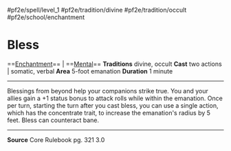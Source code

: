 #pf2e/spell/level_1 #pf2e/tradition/divine #pf2e/tradition/occult #pf2e/school/enchantment 
# Bless
==[Enchantment](Enchantment.md)== | ==[Mental](Mental.md)==
**Traditions** divine, occult
**Cast** two actions | somatic, verbal
**Area** 5-foot emanation
**Duration** 1 minute

---
Blessings from beyond help your companions strike true. You and your allies gain a +1 status bonus to attack rolls while within the emanation. Once per turn, starting the turn after you cast bless, you can use a single action, which has the concentrate trait, to increase the emanation's radius by 5 feet. Bless can counteract bane.

---
**Source** Core Rulebook pg. 321 3.0